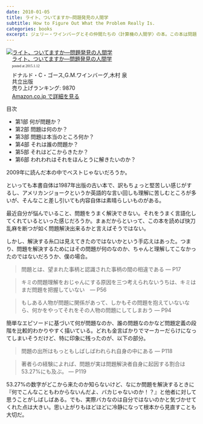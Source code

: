```yaml
---
date: 2010-01-05
title: ライト、ついてますか—問題発見の人間学
subtitle: How to Figure Out What the Problem Really Is.
categories: books
excerpt: ジェリー・ワインバーグとその仲間たちの〈計算機の人間学〉の本。この本は問題発見についての本である。問題は解くより発見する方がずっとむずかしく、ずっと面白い。―実人生で本当にものをいうのはそこなのだ。
---
```


<div class="azlink-box"><div class="azlink-image" style="float:left"><a href="http://www.amazon.co.jp/exec/obidos/ASIN/4320023684/warikiru-22/" name="azlinklink" target="_blank"><img src="http://ecx.images-amazon.com/images/I/410X6YM9F7L._SL160_.jpg" alt="ライト、ついてますか―問題発見の人間学" style="border:none" /></a></div><div class="azlink-info" style="float:left;margin-left:15px;line-height:120%"><div class="azlink-name" style="margin-bottom:10px;line-height:120%"><a href="http://www.amazon.co.jp/exec/obidos/ASIN/4320023684/warikiru-22/" name="azlinklink" target="_blank">ライト、ついてますか―問題発見の人間学</a><div class="azlink-powered-date" style="font-size:7pt;margin-top:5px;font-family:verdana;line-height:120%">posted at 2015.1.12</div></div><div class="azlink-detail">ドナルド・C・ゴース,G.M.ワインバーグ,木村 泉<br />共立出版<br />売り上げランキング: 9870<br /></div><div class="azlink-link" style="margin-top:5px"><a href="http://www.amazon.co.jp/exec/obidos/ASIN/4320023684/warikiru-22/" target="_blank">Amazon.co.jp で詳細を見る</a></div></div><div class="azlink-footer" style="clear:left"></div></div>

目次

+ 第1部 何が問題か？
+ 第2部 問題は何のか？
+ 第3部 問題は本当のところ何か？
+ 第4部 それは誰の問題か？
+ 第5部 それはどこからきたか？
+ 第6部 われわれはそれをほんとうに解きたいのか？

2009年に読んだ本の中でベストじゃないだろうか。

といっても本書自体は1987年出版の古い本で、訳もちょっと堅苦しい感じがするし、アメリカンジョークというか英語的な言い回しも理解に苦しむところが多いが、そんなこと差し引いても内容自体は素晴らしいものがある。

最近自分が悩んでいること、問題をうまく解決できない。それをうまく言語化してくれているといった感じだろうか。まぁだからといって、この本を読めば快刀乱麻を断つが如く問題解決出来るかと言えばそうではない。

しかし、解決する糸口は見えてきたのではないかという手応えはあった。つまり、問題を解決するためにはその問題が何のなのか、ちゃんと理解してこなかったのではないだろうか、僕の場合。

> 問題とは、望まれた事柄と認識された事柄の間の相違である ― P17 

> キミの問題理解をおじゃんにする原因を三つ考えられないうちは、キミはまだ問題を把握していない　― P56

> もしある人物が問題に関係があって、しかもその問題を抱えていないなら、何かをやってそれをその人物の問題にしてしまおう ― P94

簡単なエピソードに基づいて何が問題なのか、誰の問題なのかなど問題定義の段階を比較的わかりやすく描いている。どれも金言ばかりでマーカーだらけになってしまいそうだけど、特に印象に残ったのが、以下の部分。

> 問題の出所はもっともしばしばわれられ自身の中にある ― P118

> 著者らの経験によれば、問題が実は問題解決者自身に起因する割合は53.27%にも及ぶ。 ― P119

53.27%の数字がどこから来たのか知らないけど、なにか問題を解決するときに『何でこんなこともわからないんだよ、バカじゃないのか！？』と他者に対して思うことがしばしばある。でも、実際バカなのは自分ではないのかと気づかせてくれた点は大きい。思い上がりもほどほどに冷静になって根本から見直すことも大切だ。
